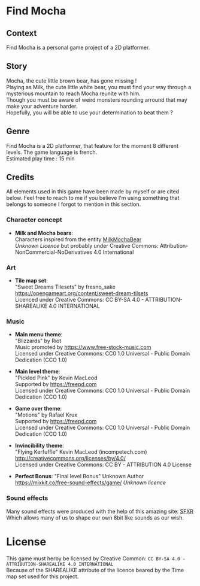 # Find Mocha

## Context
Find Mocha is a personal game project of a 2D platformer.  

## Story
Mocha, the cute little brown bear, has gone missing !  
Playing as Milk, the cute little white bear, you must find your way through a mysterious mountain to reach Mocha reunite with him.  
Though you must be aware of weird monsters rounding arround that may make your adventure harder.  
Hopefully, you will be able to use your determination to beat them ?

## Genre
Find Mocha is a 2D platformer, that feature for the moment 8 different levels.
The game language is french.  
Estimated play time : 15 min

## Credits
All elements used in this game have been made by myself or are cited below.
Feel free to reach to me if you believe I'm using something that belongs to someone I forgot to mention in this section.

### Character concept
- **Milk and Mocha bears**:  
Characters inspired from the entity [MilkMochaBear](https://x.com/milkmochabear)  
*Unknown Licence* but probably under Creative Commons: Attribution-NonCommercial-NoDerivatives 4.0 International  

### Art
- **Tile map set**:  
"Sweet Dreams Tilesets" by fresno_sake  
https://opengameart.org/content/sweet-dream-tilsets  
Licenced under Creative Commons: CC BY-SA 4.0 - ATTRIBUTION-SHAREALIKE 4.0 INTERNATIONAL  

### Music
- **Main menu theme**:  
"Blizzards" by Riot  
Music promoted by https://www.free-stock-music.com  
Licensed under Creative Commons: CC0 1.0 Universal - Public Domain Dedication (CCO 1.0)  

- **Main level theme**:  
"Pickled Pink" by Kevin MacLeod  
Supported by https://freepd.com  
Licensed under Creative Commons: CC0 1.0 Universal - Public Domain Dedication (CCO 1.0)  

- **Game over theme**:  
"Motions" by Rafael Krux  
Supported by https://freepd.com  
Licensed under Creative Commons: CC0 1.0 Universal - Public Domain Dedication (CCO 1.0)  

- **Invincibility theme**:  
"Flying Kerfuffle" Kevin MacLeod (incompetech.com)  
http://creativecommons.org/licenses/by/4.0/  
Licensed under Creative Commons: CC BY - ATTRIBUTION 4.0 License  

- **Perfect Bonus**:
"Final level Bonus" Unknown Author
https://mixkit.co/free-sound-effects/game/
*Unknown licence*

### Sound effects
Many sound effects were produced with the help of this amazing site: [SFXR](https://sfxr.me)  
Which allows many of us to shape our own 8bit like sounds as our wish.  

# License
This game must herby be licensed by Creative Common: `CC BY-SA 4.0 - ATTRIBUTION-SHAREALIKE 4.0 INTERNATIONAL`  
Because of the SHAREALIKE attribute of the licence beared by the Time map set used for this project.
